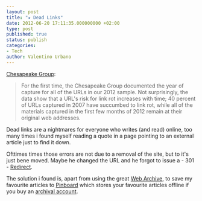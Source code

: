 ```yaml
---
layout: post
title: "★ Dead Links"
date: 2012-06-20 17:11:35.000000000 +02:00
type: post
published: true
status: publish
categories:
- Tech
author: Valentino Urbano 
---
```


[Chesapeake Group][0]:

> For the first time, the Chesapeake Group documented the year of capture for all of the URLs in our 2012 sample. Not surprisingly, the data show that a URL's risk for link rot increases with time; 40 percent of URLs captured in 2007 have succumbed to link rot, while all of the materials captured in the first few months of 2012 remain at their original web addresses.

Dead links are a nightmares for everyone who writes (and read) online, too many times i found myself reading a quote in a page pointing to an external article just to find it down.

Ofttimes times those errors are not due to a removal of the site, but to it's just bene moved. Maybe he changed the URL and he forgot to issue a - 301 - [Redirect][1].

The solution i found is, apart from using the great [Web Archive][2], to save my favourite articles to [Pinboard][3] which stores your favourite articles offline if you buy an [archival account][4].


[0]: http://cdm16064.contentdm.oclc.org/cdm/linkrot2012
[1]: http://en.wikipedia.org/wiki/Wikipedia%3aRedirect
[2]: http://archive.org/web/web.php
[3]: http://pinboard.in/
[4]: https://pinboard.in/upgrade/